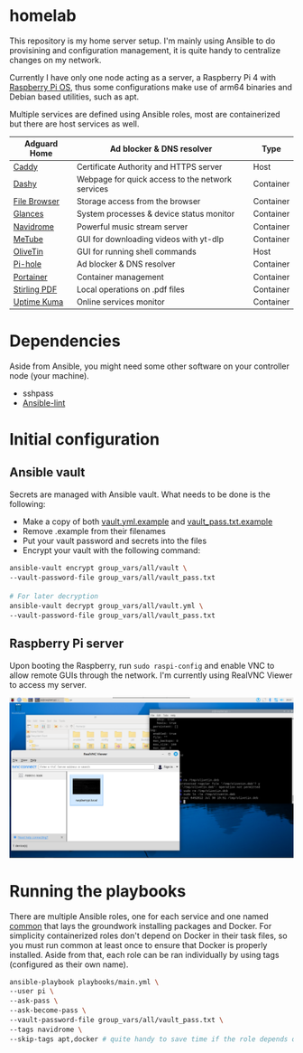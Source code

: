 # homelab

This repository is my home server setup. I'm mainly using Ansible to do provisining and configuration management, it is quite handy to centralize changes on my network.

Currently I have only one node acting as a server, a Raspberry Pi 4 with [Raspberry Pi OS](https://www.raspberrypi.com/software/), thus some configurations make use of arm64 binaries and Debian based utilities, such as apt.

Multiple services are defined using Ansible roles, most are containerized but there are host services as well.

| Adguard Home | Ad blocker & DNS resolver                        | Type      |
|--------------|--------------------------------------------------|-----------|
| [Caddy](docs/caddy.md)        | Certificate Authority and HTTPS server           | Host      |
| [Dashy](docs/dashy.md)        | Webpage for quick access to the network services | Container |
| [File Browser](docs/file-browser.md) | Storage access from the browser                     | Container |
| [Glances](docs/glances.md)      | System processes & device status monitor         | Container |
| [Navidrome](docs/navidrome.md)    | Powerful music stream server                     | Container |
| [MeTube](docs/metube.md)       | GUI for downloading videos with yt-dlp           | Container |
| [OliveTin](docs/olivetin.md)     | GUI for running shell commands                   | Host      |
| [Pi-hole](docs/pihole.md)      | Ad blocker & DNS resolver                        | Container |
| [Portainer](docs/portainer.md)    | Container management                             | Container |
| [Stirling PDF](docs/stirling-pdf.md) | Local operations on .pdf files                   | Container |
| [Uptime Kuma](docs/uptime-kuma.md)  | Online services monitor                          | Container |

# Dependencies

Aside from Ansible, you might need some other software on your controller node (your machine).

- sshpass
- [Ansible-lint](https://ansible.readthedocs.io/projects/lint/installing/#installing-the-latest-version)


# Initial configuration

## Ansible vault

Secrets are managed with Ansible vault. What needs to be done is the following:

- Make a copy of both [vault.yml.example](group_vars/all/vault.yml.example) and [vault_pass.txt.example](group_vars/all/vault_pass.txt.example)
- Remove .example from their filenames
- Put your vault password and secrets into the files
- Encrypt your vault with the following command:

```bash
ansible-vault encrypt group_vars/all/vault \
--vault-password-file group_vars/all/vault_pass.txt

# For later decryption
ansible-vault decrypt group_vars/all/vault.yml \
--vault-password-file group_vars/all/vault_pass.txt
``` 

## Raspberry Pi server

Upon booting the Raspberry, run ```sudo raspi-config``` and enable VNC to allow remote GUIs through the network. I'm currently using RealVNC Viewer to access my server.

![RealVNC Viewer](docs/images/vnc-viewer.png)

# Running the playbooks

There are multiple Ansible roles, one for each service and one named [common](/roles/common/tasks/main.yml) that lays the groundwork installing packages and Docker. For simplicity containerized roles don't depend on Docker in their task files, so you must run common at least once to ensure that Docker is properly installed. Aside from that, each role can be ran individually by using tags (configured as their own name).

```bash
ansible-playbook playbooks/main.yml \
--user pi \
--ask-pass \
--ask-become-pass \
--vault-password-file group_vars/all/vault_pass.txt \
--tags navidrome \
--skip-tags apt,docker # quite handy to save time if the role depends on common
```
